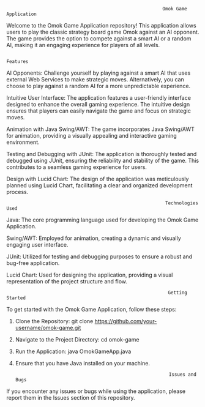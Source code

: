                                                              Omok Game Application

Welcome to the Omok Game Application repository! This application allows users to play the classic strategy board game Omok against an AI opponent. 
The game provides the option to compete against a smart AI or a random AI, making it an engaging experience for players of all levels.

                                                                   Features

AI Opponents: Challenge yourself by playing against a smart AI that uses external Web Services to make strategic moves. 
              Alternatively, you can choose to play against a random AI for a more unpredictable experience.

Intuitive User Interface: The application features a user-friendly interface designed to enhance the overall gaming experience. 
                          The intuitive design ensures that players can easily navigate the game and focus on strategic moves.

Animation with Java Swing/AWT: The game incorporates Java Swing/AWT for animation, providing a visually appealing and interactive gaming environment.


Testing and Debugging with JUnit: The application is thoroughly tested and debugged using JUnit, ensuring the reliability and stability of the game. 
                                  This contributes to a seamless gaming experience for users.

Design with Lucid Chart: The design of the application was meticulously planned using Lucid Chart, facilitating a clear and organized development process.


                                                              Technologies Used

Java: The core programming language used for developing the Omok Game Application.

Swing/AWT: Employed for animation, creating a dynamic and visually engaging user interface.

JUnit: Utilized for testing and debugging purposes to ensure a robust and bug-free application.

Lucid Chart: Used for designing the application, providing a visual representation of the project structure and flow.

                                                               Getting Started

To get started with the Omok Game Application, follow these steps:

1. Clone the Repository:
git clone https://github.com/your-username/omok-game.git

2. Navigate to the Project Directory:
cd omok-game

3. Run the Application:
java OmokGameApp.java

4. Ensure that you have Java installed on your machine.

                                                               Issues and Bugs
If you encounter any issues or bugs while using the application, please report them in the Issues section of this repository.
